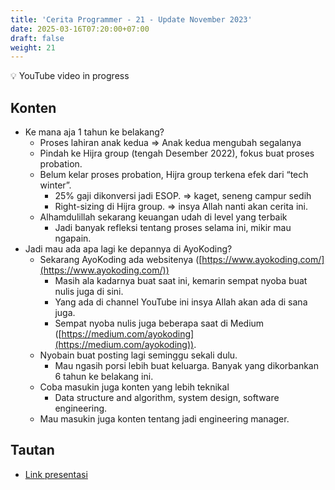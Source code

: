 ```yaml
---
title: 'Cerita Programmer - 21 - Update November 2023'
date: 2025-03-16T07:20:00+07:00
draft: false
weight: 21
---
```


<aside>
💡 YouTube video in progress

</aside>

## Konten

- Ke mana aja 1 tahun ke belakang?
  - Proses lahiran anak kedua ⇒ Anak kedua mengubah segalanya
  - Pindah ke Hijra group (tengah Desember 2022), fokus buat proses probation.
  - Belum kelar proses probation, Hijra group terkena efek dari “tech winter”.
    - 25% gaji dikonversi jadi ESOP. ⇒ kaget, seneng campur sedih
    - Right-sizing di Hijra group. ⇒ insya Allah nanti akan cerita ini.
  - Alhamdulillah sekarang keuangan udah di level yang terbaik
    - Jadi banyak refleksi tentang proses selama ini, mikir mau ngapain.
- Jadi mau ada apa lagi ke depannya di AyoKoding?
  - Sekarang AyoKoding ada websitenya ([https://www.ayokoding.com/](https://www.ayokoding.com/))
    - Masih ala kadarnya buat saat ini, kemarin sempat nyoba buat nulis juga di sini.
    - Yang ada di channel YouTube ini insya Allah akan ada di sana juga.
    - Sempat nyoba nulis juga beberapa saat di Medium ([https://medium.com/ayokoding](https://medium.com/ayokoding)).
  - Nyobain buat posting lagi seminggu sekali dulu.
    - Mau ngasih porsi lebih buat keluarga. Banyak yang dikorbankan 6 tahun ke belakang ini.
  - Coba masukin juga konten yang lebih teknikal
    - Data structure and algorithm, system design, software engineering.
  - Mau masukin juga konten tentang jadi engineering manager.

## Tautan

- [Link presentasi](https://docs.google.com/presentation/d/1K3ju4rHycwaLd4Knb0FNdFgS6-WTyZKk7SFDkU0TT9s/edit?usp=sharing)
